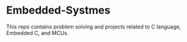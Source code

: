# Embedded-Systmes
This repo contains problem solving and projects related to C language, Embedded C, and MCUs.